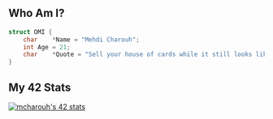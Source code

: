 ## **Who Am I?**

```c
struct OMI {
	char	*Name = "Mehdi Charouh";
	int	Age = 21;
	char	*Quote = "Sell your house of cards while it still looks like a castle";
}
```
## **My 42 Stats**

<a href="https://github.com/oakoudad/badge42"><img src="https://badge.mediaplus.ma/binary/mcharouh" alt="mcharouh's 42 stats" /></a>

